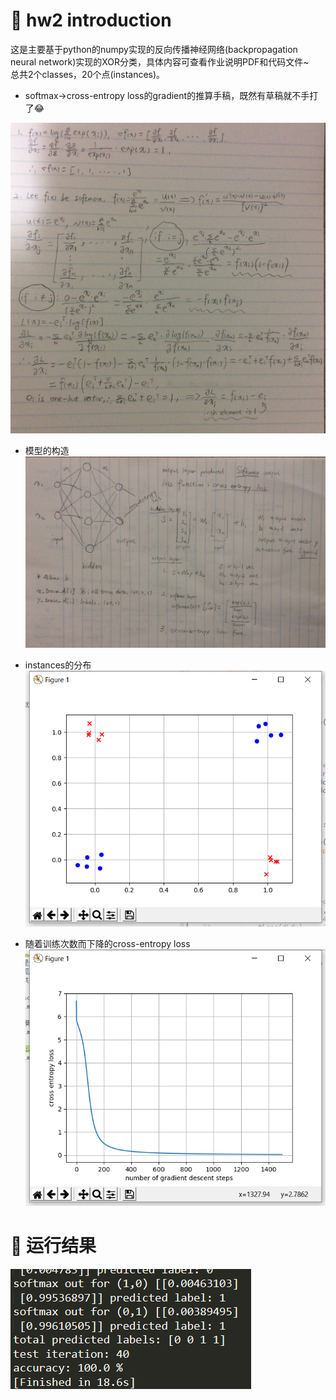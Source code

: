 # 📕 hw2 introduction
这是主要基于python的numpy实现的反向传播神经网络(backpropagation neural network)实现的XOR分类，具体内容可查看作业说明PDF和代码文件~  
总共2个classes，20个点(instances)。

* softmax->cross-entropy loss的gradient的推算手稿，既然有草稿就不手打了😂  
<img src="./scen_gradient.JPG" alt="image" style="zoom:80%;" />  

* 模型的构造
![image](./IMG_4742.JPG)  

* instances的分布  
![image](./instance_distribution.png)  

* 随着训练次数而下降的cross-entropy loss  
![image](./cent_loss_down.png)  


# 📖 运行结果
![image](./hw2result.png)